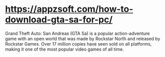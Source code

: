 # https://appzsoft.com/how-to-download-gta-sa-for-pc/
Grand Theft Auto: San Andreas (GTA Sa) is a popular action-adventure game with an open world that was made by Rockstar North and released by Rockstar Games. Over 17 million copies have seen sold on all platforms, making it one of the most popular video games of all time.
